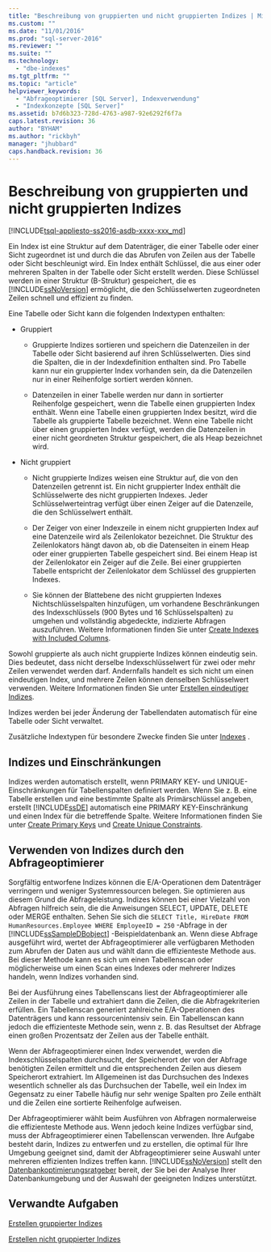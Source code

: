 ```yaml
---
title: "Beschreibung von gruppierten und nicht gruppierten Indizes | Microsoft Docs"
ms.custom: ""
ms.date: "11/01/2016"
ms.prod: "sql-server-2016"
ms.reviewer: ""
ms.suite: ""
ms.technology: 
  - "dbe-indexes"
ms.tgt_pltfrm: ""
ms.topic: "article"
helpviewer_keywords: 
  - "Abfrageoptimierer [SQL Server], Indexverwendung"
  - "Indexkonzepte [SQL Server]"
ms.assetid: b7d6b323-728d-4763-a987-92e6292f6f7a
caps.latest.revision: 36
author: "BYHAM"
ms.author: "rickbyh"
manager: "jhubbard"
caps.handback.revision: 36
---
```

# Beschreibung von gruppierten und nicht gruppierten Indizes
[!INCLUDE[tsql-appliesto-ss2016-asdb-xxxx-xxx_md](../../includes/tsql-appliesto-ss2016-asdb-xxxx-xxx-md.md)]

  Ein Index ist eine Struktur auf dem Datenträger, die einer Tabelle oder einer Sicht zugeordnet ist und durch die das Abrufen von Zeilen aus der Tabelle oder Sicht beschleunigt wird. Ein Index enthält Schlüssel, die aus einer oder mehreren Spalten in der Tabelle oder Sicht erstellt werden. Diese Schlüssel werden in einer Struktur (B-Struktur) gespeichert, die es [!INCLUDE[ssNoVersion](../../includes/ssnoversion-md.md)] ermöglicht, die den Schlüsselwerten zugeordneten Zeilen schnell und effizient zu finden.  
  
 Eine Tabelle oder Sicht kann die folgenden Indextypen enthalten:  
  
-   Gruppiert  
  
    -   Gruppierte Indizes sortieren und speichern die Datenzeilen in der Tabelle oder Sicht basierend auf ihren Schlüsselwerten. Dies sind die Spalten, die in der Indexdefinition enthalten sind. Pro Tabelle kann nur ein gruppierter Index vorhanden sein, da die Datenzeilen nur in einer Reihenfolge sortiert werden können.  
  
    -   Datenzeilen in einer Tabelle werden nur dann in sortierter Reihenfolge gespeichert, wenn die Tabelle einen gruppierten Index enthält. Wenn eine Tabelle einen gruppierten Index besitzt, wird die Tabelle als gruppierte Tabelle bezeichnet. Wenn eine Tabelle nicht über einen gruppierten Index verfügt, werden die Datenzeilen in einer nicht geordneten Struktur gespeichert, die als Heap bezeichnet wird.  
  
-   Nicht gruppiert  
  
    -   Nicht gruppierte Indizes weisen eine Struktur auf, die von den Datenzeilen getrennt ist. Ein nicht gruppierter Index enthält die Schlüsselwerte des nicht gruppierten Indexes. Jeder Schlüsselwerteintrag verfügt über einen Zeiger auf die Datenzeile, die den Schlüsselwert enthält.  
  
    -   Der Zeiger von einer Indexzeile in einem nicht gruppierten Index auf eine Datenzeile wird als Zeilenlokator bezeichnet. Die Struktur des Zeilenlokators hängt davon ab, ob die Datenseiten in einem Heap oder einer gruppierten Tabelle gespeichert sind. Bei einem Heap ist der Zeilenlokator ein Zeiger auf die Zeile. Bei einer gruppierten Tabelle entspricht der Zeilenlokator dem Schlüssel des gruppierten Indexes.  
  
    -   Sie können der Blattebene des nicht gruppierten Indexes Nichtschlüsselspalten hinzufügen, um vorhandene Beschränkungen des Indexschlüssels (900 Bytes und 16 Schlüsselspalten) zu umgehen und vollständig abgedeckte, indizierte Abfragen auszuführen. Weitere Informationen finden Sie unter [Create Indexes with Included Columns](../../relational-databases/indexes/create-indexes-with-included-columns.md).  
  
 Sowohl gruppierte als auch nicht gruppierte Indizes können eindeutig sein. Dies bedeutet, dass nicht derselbe Indexschlüsselwert für zwei oder mehr Zeilen verwendet werden darf. Andernfalls handelt es sich nicht um einen eindeutigen Index, und mehrere Zeilen können denselben Schlüsselwert verwenden. Weitere Informationen finden Sie unter [Erstellen eindeutiger Indizes](../../relational-databases/indexes/create-unique-indexes.md).  
  
 Indizes werden bei jeder Änderung der Tabellendaten automatisch für eine Tabelle oder Sicht verwaltet.  
  
 Zusätzliche Indextypen für besondere Zwecke finden Sie unter [Indexes](../../relational-databases/indexes/indexes.md) .  
  
## Indizes und Einschränkungen  
 Indizes werden automatisch erstellt, wenn PRIMARY KEY- und UNIQUE-Einschränkungen für Tabellenspalten definiert werden. Wenn Sie z. B. eine Tabelle erstellen und eine bestimmte Spalte als Primärschlüssel angeben, erstellt [!INCLUDE[ssDE](../../includes/ssde-md.md)] automatisch eine PRIMARY KEY-Einschränkung und einen Index für die betreffende Spalte. Weitere Informationen finden Sie unter [Create Primary Keys](../../relational-databases/tables/create-primary-keys.md) und [Create Unique Constraints](../../relational-databases/tables/create-unique-constraints.md).  
  
## Verwenden von Indizes durch den Abfrageoptimierer  
 Sorgfältig entworfene Indizes können die E/A-Operationen dem Datenträger verringern und weniger Systemressourcen belegen. Sie optimieren aus diesem Grund die Abfrageleistung. Indizes können bei einer Vielzahl von Abfragen hilfreich sein, die die Anweisungen SELECT, UPDATE, DELETE oder MERGE enthalten. Sehen Sie sich die `SELECT Title, HireDate FROM HumanResources.Employee WHERE EmployeeID = 250` -Abfrage in der [!INCLUDE[ssSampleDBobject](../../includes/sssampledbobject-md.md)] -Beispieldatenbank an. Wenn diese Abfrage ausgeführt wird, wertet der Abfrageoptimierer alle verfügbaren Methoden zum Abrufen der Daten aus und wählt dann die effizienteste Methode aus. Bei dieser Methode kann es sich um einen Tabellenscan oder möglicherweise um einen Scan eines Indexes oder mehrerer Indizes handeln, wenn Indizes vorhanden sind.  
  
 Bei der Ausführung eines Tabellenscans liest der Abfrageoptimierer alle Zeilen in der Tabelle und extrahiert dann die Zeilen, die die Abfragekriterien erfüllen. Ein Tabellenscan generiert zahlreiche E/A-Operationen des Datenträgers und kann ressourcenintensiv sein. Ein Tabellenscan kann jedoch die effizienteste Methode sein, wenn z. B. das Resultset der Abfrage einen großen Prozentsatz der Zeilen aus der Tabelle enthält.  
  
 Wenn der Abfrageoptimierer einen Index verwendet, werden die Indexschlüsselspalten durchsucht, der Speicherort der von der Abfrage benötigten Zeilen ermittelt und die entsprechenden Zeilen aus diesem Speicherort extrahiert. Im Allgemeinen ist das Durchsuchen des Indexes wesentlich schneller als das Durchsuchen der Tabelle, weil ein Index im Gegensatz zu einer Tabelle häufig nur sehr wenige Spalten pro Zeile enthält und die Zeilen eine sortierte Reihenfolge aufweisen.  
  
 Der Abfrageoptimierer wählt beim Ausführen von Abfragen normalerweise die effizienteste Methode aus. Wenn jedoch keine Indizes verfügbar sind, muss der Abfrageoptimierer einen Tabellenscan verwenden. Ihre Aufgabe besteht darin, Indizes zu entwerfen und zu erstellen, die optimal für Ihre Umgebung geeignet sind, damit der Abfrageoptimierer seine Auswahl unter mehreren effizienten Indizes treffen kann. [!INCLUDE[ssNoVersion](../../includes/ssnoversion-md.md)] stellt den [Datenbankoptimierungsratgeber](../../relational-databases/performance/database-engine-tuning-advisor.md) bereit, der Sie bei der Analyse Ihrer Datenbankumgebung und der Auswahl der geeigneten Indizes unterstützt.  
  
## Verwandte Aufgaben  
 [Erstellen gruppierter Indizes](../../relational-databases/indexes/create-clustered-indexes.md)  
  
 [Erstellen nicht gruppierter Indizes](../../relational-databases/indexes/create-nonclustered-indexes.md)  
  
  